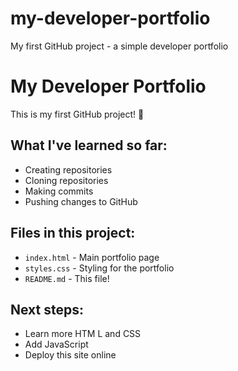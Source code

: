 # my-developer-portfolio
My first GitHub project - a simple developer portfolio
# My Developer Portfolio
This is my first GitHub project! 🎉
## What I've learned so far:
- Creating repositories
- Cloning repositories
- Making commits
- Pushing changes to GitHub
## Files in this project:
- `index.html` - Main portfolio page
- `styles.css` - Styling for the portfolio
- `README.md` - This file!
## Next steps:
- Learn more HTM
L and CSS
- Add JavaScript
- Deploy this site online
